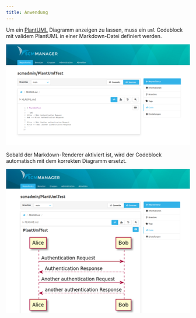 ```yaml
---
title: Anwendung
---
```

Um ein [PlantUML](plantuml.com/) Diagramm anzeigen zu lassen, muss ein `uml` Codeblock mit validem
PlantUML in einer Markdown-Datei definiert werden.

![PlantUML Code](assets/PlantUML_Code.png)

Sobald der Markdown-Renderer aktiviert ist, wird der Codeblock automatisch mit dem korrekten Diagramm ersetzt.

![PlantUML Grafik](assets/PlantUML_Rendered.png)
